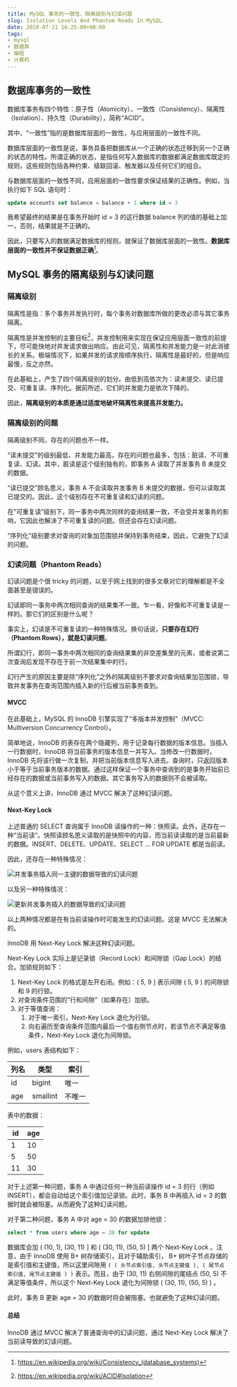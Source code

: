 ```yaml
---
title: MySQL 事务的一致性、隔离级别与幻读问题
slug: Isolation Levels And Phantom Reads In MySQL
date: 2020-07-21 16:25:09+08:00
tags:
- mysql
- 数据库
- 编程
- 计算机
---
```


## 数据库事务的一致性

数据库事务有四个特性：原子性（Atomicity）、一致性（Consistency）、隔离性（Isolation）、持久性（Durability），简称“ACID”。

其中，“一致性”指的是数据库层面的一致性，与应用层面的一致性不同。

数据库层面的一致性是说，事务具备把数据库从一个正确的状态迁移到另一个正确的状态的特性。所谓正确的状态，是指任何写入数据库的数据都满足数据库既定的规则，这些规则包括各种约束、级联回滚、触发器以及任何它们的组合。

与数据库层面的一致性不同，应用层面的一致性要求保证结果的正确性。例如，当执行如下 SQL 语句时：

```sql
update accounts set balance = balance + 1 where id = 3
```

我希望最终的结果是在事务开始时 id = 3 的这行数据 balance 列的值的基础上加一，否则，结果就是不正确的。

因此，只要写入的数据满足数据库的规则，就保证了数据库层面的一致性。**数据库层面的一致性并不保证数据正确**[^1]。

## MySQL 事务的隔离级别与幻读问题

### 隔离级别

隔离性是指：多个事务并发执行时，每个事务对数据库所做的更改必须与其它事务隔离。

隔离性是并发控制的主要目标[^2]，并发控制用来实现在保证应用层面一致性的前提下，尽可能快地对并发请求做出响应。由此可见，隔离性和并发能力是一对此消彼长的关系。极端情况下，如果并发的请求按顺序执行，隔离性是最好的，但是响应最慢，反之亦然。

在此基础上，产生了四个隔离级别的划分。由低到高依次为：读未提交、读已提交、可重复读、序列化。据前所述，它们的并发能力是依次下降的。

因此，**隔离级别的本质是通过适度地破坏隔离性来提高并发能力。**

### 隔离级别的问题

隔离级别不同，存在的问题也不一样。

“读未提交”的级别最低、并发能力最高，存在的问题也最多，包括：脏读、不可重复读、幻读。其中，脏读是这个级别独有的，即事务 A 读取了并发事务 B 未提交的数据。

“读已提交”顾名思义，事务 A 不会读取并发事务 B 未提交的数据，但可以读取其已提交的。因此，这个级别存在不可重复读和幻读的问题。

在“可重复读”级别下，同一事务中两次同样的查询结果一致，不会受并发事务的影响，它因此也解决了不可重复读的问题。但还会存在幻读问题。

“序列化”级别要求对查询的对象加范围锁并保持到事务结束，因此，它避免了幻读的问题。

### 幻读问题（Phantom Reads）

幻读问题是个很 tricky 的问题，以至于网上找到的很多文章对它的理解都是不全面甚至是错误的。

幻读即同一事务中两次相同查询的结果集不一致。乍一看，好像和不可重复读是一样的。那它们的区别是什么呢？

事实上，幻读是不可重复读的一种特殊情况。换句话说，**只要存在幻行（Phantom Rows），就是幻读问题**。

所谓幻行，即同一事务中两次相同的查询结果集的非空差集里的元素，或者说第二次查询后发现不存在于前一次结果集中的行。

幻行产生的原因主要是除“序列化”之外的隔离级别不要求对查询结果加范围锁，导致并发事务在查询范围内插入新的行后被当前事务查到。

#### MVCC

在此基础上，MySQL 的 InnoDB 引擎实现了“多版本并发控制”（MVCC: Multiversion Concurrency Control）。

简单地说，InnoDB 的表存在两个隐藏列，用于记录每行数据的版本信息。当插入一行数据时，InnoDB 将当前事务的版本信息一并写入。当修改一行数据时，InnoDB 先将该行做一次复制，并把当前版本信息写入进去。查询时，只返回版本小于等于当前事务版本的数据。通过这样保证一个事务中查询到的是事务开始前已经存在的数据或当前事务写入的数据。其它事务写入的数据则不会被读取。

从这个意义上讲，InnoDB 通过 MVCC 解决了这种幻读问题。

#### Next-Key Lock

上述普通的 SELECT 查询属于 InnoDB 读操作的一种：快照读。此外，还存在一种“当前读”。快照读顾名思义读取的是快照中的内容，而当前读读取的是当前最新的数据。INSERT、DELETE、UPDATE、SELECT ... FOR UPDATE 都是当前读。

因此，还存在一种特殊情况：

![并发事务插入同一主键的数据导致的幻读问题](https://www.plantuml.com/plantuml/svg/dP91Inj15CVlyoaUUbWZQzaau26WQ9iA7Wf5Ul4uoRx4mTsPC3jRzIP5gTQqKL4KyQ8WtX8F8j7aspIp9gT-XRx482nuybtUpEFFx__Ucrc83DSc3WF6edKXQrpp4FoQWBpdCMQ42H3iuuDj7FMU3kolgwHnR7Tlx66zrzxkjJk3a-RpnKvoUfVyRjfMj__pdgxsiTDlTGPdpS7rEGkmYj9dGF52W6-RMUYr_r3EZT79_ct_glwlMnS-sBspv7BVdhJ8uFd-sdPF_sx_O8I0COdnib5wI64-Dxp48uJYnzTgZWInKJ8EIwWP6vhDpCoJeW0bh0h9XhRfIaeKOO1b0zDGqIg4E48TmSOQQWHgRWxoJ2g3e4LrpO2gZ8QPzBnFdulP0dYWrKO4GXB5i9IJa4Gob8mQGwU4xmAleWkIXvY1xpo8aSfvbtRlWkChAT39f2Xb5OR2Z9QPQlhzz3UcMLfQf2Z0LDQRpRamKOnhWIXpqg4qUWkSl0CLslKwqddazk7holANnPLLPoB3s08z4lsd_m00 "并发事务插入同一主键的数据导致的幻读问题")

以及另一种特殊情况：

![更新并发事务插入的数据导致的幻读问题](https://www.plantuml.com/plantuml/svg/pPBFJjj04CRl-nGZzP2c2fAJ2Acg14A5la5VO1DFaXNsRcIleOSUeWh4Vo8G0LIWKY9Lt0Y7g8AIjsdM9AU-GcTj2_2XTtpvTdTcV_jz8o-5cWSwyZt6mbKXsppWFhXj0LN7OKmBxI745wFuzDRS_pBTeydlFRFRZxl7PlFdu_UDk7SR7zoOuNYwDQAjkN-O3XzcPpUpmJdpi8dIPK1VUWi-Vod3vEwGj08fBjwvdlRt_uxtUHF1R9_5bpkpgn_cP3YvwpoE1cRS-zFvnWW36OtnkbQ19J6NQrxZ8SBAnwVJ2ZL4Mid8hs70c7rmRcwHEZv03Pj2Cljq_YJN5AA7TGtle14e7w8GWn3MMnWW29VwzJgYXB83d1ozTvXK6Y4GpPO6rKZYlN6SvKyhvIJrLtl9YWrdLN8_MMJLIYhpJggkaW9jrSQrP9PpAoIvqIHQPSRU2hTasQK4N8GrxaL8nzKICKjGI825OevILxulT68W5pngqpWn0uUeKwyBKD3ABsGZi34M2Frg9aRUu4Mr-f_gypoNQ4d_-Zy0 "更新并发事务插入的数据导致的幻读问题")

以上两种情况都是在有当前读操作时可能发生的幻读问题。这是 MVCC 无法解决的。

InnoDB 用 Next-Key Lock 解决这种幻读问题。

Next-Key Lock 实际上是记录锁（Record Lock）和间隙锁（Gap Lock）的结合。加锁规则如下：

1. Next-Key Lock 的格式是左开右闭。例如：( 5, 9 ] 表示间隙 ( 5, 9 ) 的间隙锁和 9 的行锁。
2. 对查询条件范围的“行和间隙”（如果存在）加锁。
3. 对于等值查询：
   1. 对于唯一索引，Next-Key Lock 退化为行锁。
   2. 向右遍历至查询条件范围内最后一个值右侧节点时，若该节点不满足等值条件，Next-Key Lock 退化为间隙锁。

例如，users 表结构如下：

| 列名 | 类型     | 索引   |
| ---- | -------- | ------ |
| id   | bigint   | 唯一   |
| age  | smallint | 不唯一 |

表中的数据：

| id   | age  |
| ---- | ---- |
| 1    | 10   |
| 5    | 50   |
| 11   | 30   |

对于上述第一种问题，事务 A 中通过任何一种当前读操作 id = 3 的行（例如 INSERT），都会自动给这个索引值加记录锁。此时，事务 B 中再插入 id = 3 的数据时就会被阻塞。从而避免了这种幻读问题。

对于第二种问题，事务 A 中对 age = 30 的数据加排他锁：

```sql
select * from users where age = 30 for update
```

数据库会加 ( (10, 1), (30, 11) ] 和 ( (30, 11), (50, 5) ] 两个 Next-Key Lock 。注意，由于 InnoDB 使用 B+ 树存储索引，且对于辅助索引， B+ 树叶子节点存储的是索引值和主键值，所以这里间隙用 `( ( 头节点索引值, 头节点主键值 ), ( 尾节点索引值, 尾节点主键值 ) )` 表示。而且，由于 (30, 11) 右侧间隙的尾结点 (50, 5) 不满足等值条件，所以这个 Next-Key Lock 退化为间隙锁 ( (30, 11), (50, 5) ) 。

此时，事务 B 更新 age = 30 的数据时将会被阻塞。也就避免了这种幻读问题。

#### 总结

InnoDB 通过 MVCC 解决了普通查询中的幻读问题，通过 Next-Key Lock 解决了当前读导致的幻读问题。

[^1]: https://en.wikipedia.org/wiki/Consistency_(database_systems)
[^2]: https://en.wikipedia.org/wiki/ACID#Isolation

